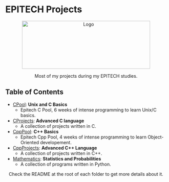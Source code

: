 # EPITECH Projects
<p align="center">
    <img src="https://upload.wikimedia.org/wikipedia/commons/2/2d/Epitech.png" alt="Logo" width="400" height="150"/>
</p>
<p align="center"> Most of my projects during my EPITECH studies.</p>

## Table of Contents 
- [CPool](./C_Pool): **Unix and C Basics**
    - Epitech C Pool, 6 weeks of intense programming to learn Unix/C basics.
- [CProjects](./C_Projects): **Advanced C language**
    - A collection of projects written in C.
- [CppPool](./CPP_Pool): **C++ Basics**
    - Epitech Cpp Pool, 4 weeks of intense programming to learn Object-Oriented developement.
- [CppProjects](./CPP_Projects): **Advanced C++ Language**
    - A collection of projects written in C++.
- [Mathematics](./Mathematics): **Statistics and Probabilities**
    - A collection of programs written in Python.
    
<p align="center"> Check the README at the root of each folder to get more details about it. </p> 
